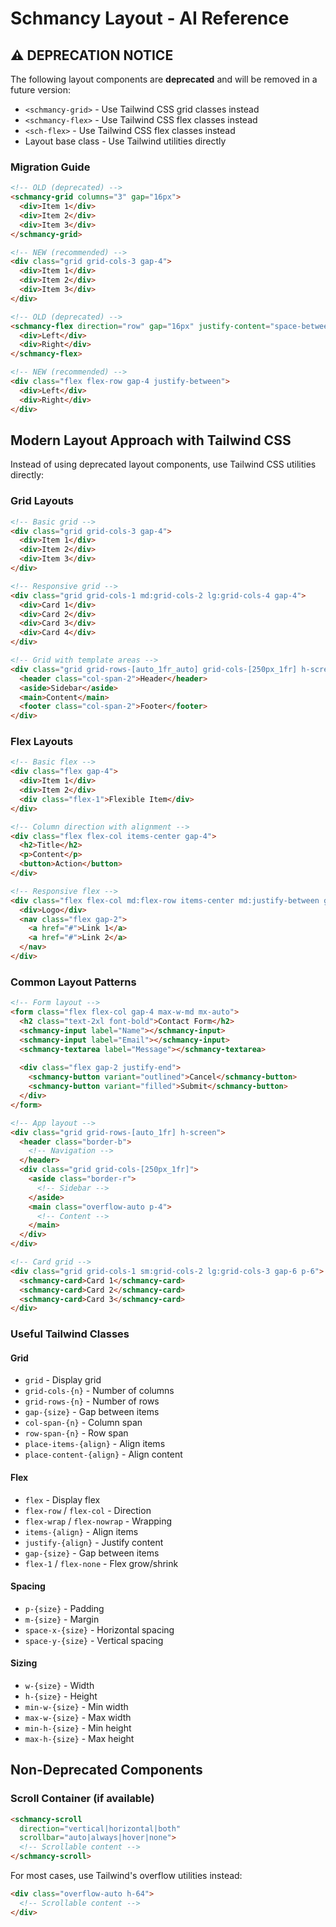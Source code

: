 # Schmancy Layout - AI Reference

## ⚠️ DEPRECATION NOTICE

The following layout components are **deprecated** and will be removed in a future version:
- `<schmancy-grid>` - Use Tailwind CSS grid classes instead
- `<schmancy-flex>` - Use Tailwind CSS flex classes instead  
- `<sch-flex>` - Use Tailwind CSS flex classes instead
- Layout base class - Use Tailwind utilities directly

### Migration Guide

```html
<!-- OLD (deprecated) -->
<schmancy-grid columns="3" gap="16px">
  <div>Item 1</div>
  <div>Item 2</div>
  <div>Item 3</div>
</schmancy-grid>

<!-- NEW (recommended) -->
<div class="grid grid-cols-3 gap-4">
  <div>Item 1</div>
  <div>Item 2</div>
  <div>Item 3</div>
</div>

<!-- OLD (deprecated) -->
<schmancy-flex direction="row" gap="16px" justify-content="space-between">
  <div>Left</div>
  <div>Right</div>
</schmancy-flex>

<!-- NEW (recommended) -->
<div class="flex flex-row gap-4 justify-between">
  <div>Left</div>
  <div>Right</div>
</div>
```

## Modern Layout Approach with Tailwind CSS

Instead of using deprecated layout components, use Tailwind CSS utilities directly:

### Grid Layouts
```html
<!-- Basic grid -->
<div class="grid grid-cols-3 gap-4">
  <div>Item 1</div>
  <div>Item 2</div>
  <div>Item 3</div>
</div>

<!-- Responsive grid -->
<div class="grid grid-cols-1 md:grid-cols-2 lg:grid-cols-4 gap-4">
  <div>Card 1</div>
  <div>Card 2</div>
  <div>Card 3</div>
  <div>Card 4</div>
</div>

<!-- Grid with template areas -->
<div class="grid grid-rows-[auto_1fr_auto] grid-cols-[250px_1fr] h-screen">
  <header class="col-span-2">Header</header>
  <aside>Sidebar</aside>
  <main>Content</main>
  <footer class="col-span-2">Footer</footer>
</div>
```

### Flex Layouts
```html
<!-- Basic flex -->
<div class="flex gap-4">
  <div>Item 1</div>
  <div>Item 2</div>
  <div class="flex-1">Flexible Item</div>
</div>

<!-- Column direction with alignment -->
<div class="flex flex-col items-center gap-4">
  <h2>Title</h2>
  <p>Content</p>
  <button>Action</button>
</div>

<!-- Responsive flex -->
<div class="flex flex-col md:flex-row items-center md:justify-between gap-4">
  <div>Logo</div>
  <nav class="flex gap-2">
    <a href="#">Link 1</a>
    <a href="#">Link 2</a>
  </nav>
</div>
```

### Common Layout Patterns

```html
<!-- Form layout -->
<form class="flex flex-col gap-4 max-w-md mx-auto">
  <h2 class="text-2xl font-bold">Contact Form</h2>
  <schmancy-input label="Name"></schmancy-input>
  <schmancy-input label="Email"></schmancy-input>
  <schmancy-textarea label="Message"></schmancy-textarea>
  
  <div class="flex gap-2 justify-end">
    <schmancy-button variant="outlined">Cancel</schmancy-button>
    <schmancy-button variant="filled">Submit</schmancy-button>
  </div>
</form>

<!-- App layout -->
<div class="grid grid-rows-[auto_1fr] h-screen">
  <header class="border-b">
    <!-- Navigation -->
  </header>
  <div class="grid grid-cols-[250px_1fr]">
    <aside class="border-r">
      <!-- Sidebar -->
    </aside>
    <main class="overflow-auto p-4">
      <!-- Content -->
    </main>
  </div>
</div>

<!-- Card grid -->
<div class="grid grid-cols-1 sm:grid-cols-2 lg:grid-cols-3 gap-6 p-6">
  <schmancy-card>Card 1</schmancy-card>
  <schmancy-card>Card 2</schmancy-card>
  <schmancy-card>Card 3</schmancy-card>
</div>
```

### Useful Tailwind Classes

#### Grid
- `grid` - Display grid
- `grid-cols-{n}` - Number of columns
- `grid-rows-{n}` - Number of rows
- `gap-{size}` - Gap between items
- `col-span-{n}` - Column span
- `row-span-{n}` - Row span
- `place-items-{align}` - Align items
- `place-content-{align}` - Align content

#### Flex
- `flex` - Display flex
- `flex-row` / `flex-col` - Direction
- `flex-wrap` / `flex-nowrap` - Wrapping
- `items-{align}` - Align items
- `justify-{align}` - Justify content
- `gap-{size}` - Gap between items
- `flex-1` / `flex-none` - Flex grow/shrink

#### Spacing
- `p-{size}` - Padding
- `m-{size}` - Margin
- `space-x-{size}` - Horizontal spacing
- `space-y-{size}` - Vertical spacing

#### Sizing
- `w-{size}` - Width
- `h-{size}` - Height
- `min-w-{size}` - Min width
- `max-w-{size}` - Max width
- `min-h-{size}` - Min height
- `max-h-{size}` - Max height

## Non-Deprecated Components

### Scroll Container (if available)
```html
<schmancy-scroll
  direction="vertical|horizontal|both"
  scrollbar="auto|always|hover|none">
  <!-- Scrollable content -->
</schmancy-scroll>
```

For most cases, use Tailwind's overflow utilities instead:
```html
<div class="overflow-auto h-64">
  <!-- Scrollable content -->
</div>
```